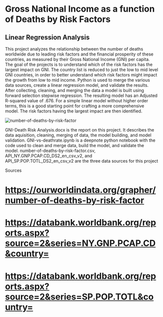 # Gross National Income as a function of Deaths by Risk Factors 
## Linear Regression Analysis

This project analyzes the relationship between the number of deaths worldwide due to leading risk factors and the financial prosperity of these countries, as measured by their Gross National Income (GNI) per capita. The goal of the projects is to understand which of the risk factors has the largest impact on GNI. The country list is reduced to just the low to mid level GNI countries, in order to better understand which risk factors might impact the growth from low to mid income. Python is used to merge the various data sources, create a linear regression model, and validate the results. After collecting, cleaning, and merging the data a model is built using forward selection stepwise regression. The resulting model has an Adjusted R-squared value of .676. For a simple linear model without higher order terms, this is a good starting point for crafting a more comprehensive model. The risk factors having the largest impact are then identified.

![number-of-deaths-by-risk-factor](https://github.com/jeg-msba/GNI-Linear-Regression-Model/assets/111711622/fa95b38a-71a5-45c4-8c2a-a224d2f4e585)

GNI-Death Risk Analysis.docx is the report on this project. It describes the data aquisition, cleaning, merging of data, the model building, and model validation.
GNI-vs-deathrate.ipynb is a deepnote python notebook with the code used to clean and merge data, build the model, and validate the model.
number-of-deaths-by-risk-factor.csv, API_NY.GNP.PCAP.CD_DS2_en_csv_v2, and API_SP.POP.TOTL_DS2_en_csv_v2 are the three data sources for this project

Sources

# https://ourworldindata.org/grapher/number-of-deaths-by-risk-factor
# https://databank.worldbank.org/reports.aspx?source=2&series=NY.GNP.PCAP.CD&country=
# https://databank.worldbank.org/reports.aspx?source=2&series=SP.POP.TOTL&country=
